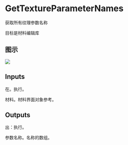 # GetTextureParameterNames

获取所有纹理参数名称

目标是材料编辑库

## 图示

![]($-20221218-19464103.png)

## Inputs

在。执行。

材料。材料界面对象参考。  

## Outputs

出：执行。

参数名称。名称的数组。
